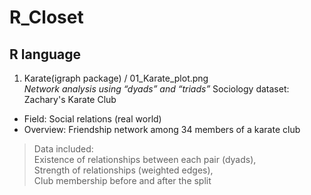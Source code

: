# R_Closet
R language
---
1. Karate(igraph package) / <PLOT> 01_Karate_plot.png   
*Network analysis using “dyads” and “triads”*
Sociology dataset: Zachary's Karate Club 
* Field: Social relations (real world)
* Overview: Friendship network among 34 members of a karate club
> Data included:   
> Existence of relationships between each pair (dyads),   
> Strength of relationships (weighted edges),   
> Club membership before and after the split
